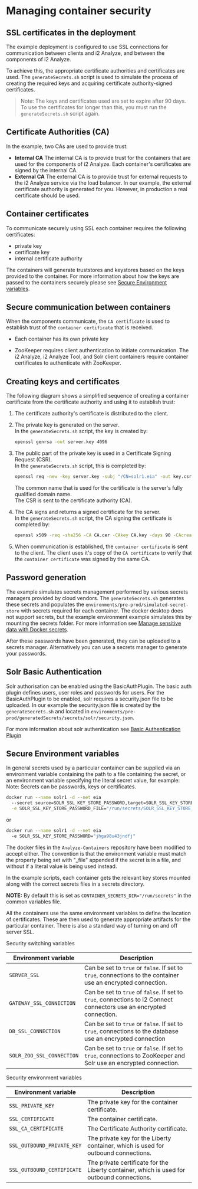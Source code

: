 # Managing container security

## SSL certificates in the deployment

The example deployment is configured to use SSL connections for communication between clients and i2 Analyze, and between the components of i2 Analyze.

To achieve this, the appropriate certificate authorities and certificates are used. The `generateSecrets.sh` script is used to simulate the process of creating the required keys and acquiring certificate authority-signed certificates.

> Note: The keys and certificates used are set to expire after 90 days. To use the certificates for longer than this, you must run the `generateSecrets.sh` script again.

## Certificate Authorities (CA)

In the example, two CAs are used to provide trust:

- **Internal CA**
   The internal CA is to provide trust for the containers that are used for the components of i2 Analyze. Each container's certificates are signed by the internal CA.
- **External CA**
   The external CA is to provide trust for external requests to the i2 Analyze service via the load balancer. In our example, the external certificate authority is generated for you. However, in production a real certificate should be used.

## Container certificates

To communicate securely using SSL each container requires the following certificates:

- private key
- certificate key
- internal certificate authority

The containers will generate truststores and keystores based on the keys provided to the container. For more information about how the keys are passed to the containers securely please see [Secure Environment variables](#secure-environment-variables).

## Secure communication between containers

When the components communicate, the `CA certificate` is used to establish trust of the `container certificate` that is received.  

- Each container has its own private key

- ZooKeeper requires client authentication to initiate communication. The i2 Analyze, i2 Analyze Tool, and Solr client containers require container certificates to authenticate with ZooKeeper.

## Creating keys and certificates
The following diagram shows a simplified sequence of creating a container certificate from the certificate authority and using it to establish trust:


1. The certificate authority's certificate is distributed to the client.

1. The private key is generated on the server.  
   In the `generateSecrets.sh` script, the key is created by: 
   ```bash
   openssl genrsa -out server.key 4096
   ```

1. The public part of the private key is used in a Certificate Signing Request (CSR).  
   In the `generateSecrets.sh` script, this is completed by:
   ```bash
   openssl req -new -key server.key -subj "/CN=solr1.eia" -out key.csr
   ```
   The common name that is used for the certificate is the server's fully qualified domain name.  
   The CSR is sent to the certificate authority (CA). 

1. The CA signs and returns a signed certificate for the server.  
   In the `generateSecrets.sh` script, the CA signing the certificate is completed by:
   ```bash
   openssl x509 -req -sha256 -CA CA.cer -CAkey CA.key -days 90 -CAcreateserial -CAserial CA.srl -extfile x509.ext -extensions "solr" -in key.csr -out server.cer
   ```

1. When communication is established, the `container certificate` is sent to the client. The client uses it's copy of the `CA certificate` to verify that the `container certificate` was signed by the same CA. 

## Password generation

The example simulates secrets management performed by various secrets managers provided by cloud vendors. The `generateSecrets.sh` generates these secrets and populates the `environments/pre-prod/simulated-secret-store` with secrets required for each container. The docker desktop does not support secrets, but the example environment example simulates this by mounting the secrets folder. For more information see [Manage sensitive data with Docker secrets](https://docs.docker.com/engine/swarm/secrets/).

After these passwords have been generated, they can be uploaded to a secrets manager. Alternatively you can use a secrets manager to generate your passwords.

## Solr Basic Authentication

Solr authorisation can be enabled using the BasicAuthPlugin. The basic auth plugin defines users, user roles and passwords for users. For the BasicAuthPlugin to be enabled, solr requires a security.json file to be uploaded. In our example the security.json file is created by the `generateSecrets.sh` and located in `environments/pre-prod/generatedSecrets/secrets/solr/security.json`.

For more information about solr authentication see [Basic Authentication Plugin](https://lucene.apache.org/solr/guide/8_3/basic-authentication-plugin.html)

## Secure Environment variables

In general secrets used by a particular container can be supplied via an environment variable containing the path to a file containing the secret, or an environment variable specifying the literal secret value, for example:
Note: Secrets can be passwords, keys or certificates.

```bash
docker run --name solr1 -d --net eia
  --secret source=SOLR_SSL_KEY_STORE_PASSWORD,target=SOLR_SSL_KEY_STORE_PASSWORD \
  -e SOLR_SSL_KEY_STORE_PASSWORD_FILE="/run/secrets/SOLR_SSL_KEY_STORE_PASSWORD_FILE"
```
or
```bash
docker run --name solr1 -d --net eia
  -e SOLR_SSL_KEY_STORE_PASSWORD="jhga98u43jndfj"
```

The docker files in the `Analyze-Containers` repository have been modified to accept either. The convention is that the environment variable must match the property being set with "_file" appended if the secret is in a file, and without if a literal value is being used instead.

In the example scripts, each container gets the relevant key stores mounted along with the correct secrets files in a secrets directory.

**NOTE:** By default this is set as `CONTAINER_SECRETS_DIR="/run/secrets"` in the common variables file.

All the containers use the same environment variables to define the location of certificates. These are then used to generate appropriate artifacts for the particular container. There is also a standard way of turning on and off server SSL.

Security switching variables

| Environment variable              | Description |
| --------------------------------- | ----------- |
| `SERVER_SSL`                      | Can be set to `true` or `false`. If set to `true`, connections to the container use an encrypted connection. |
| `GATEWAY_SSL_CONNECTION`          | Can be set to `true` of `false`. If set to `true`, connections to i2 Connect connectors use an encrypted connection. |
| `DB_SSL_CONNECTION`               | Can be set to `true` or `false`. If set to `true`, connections to the database use an encrypted connection |
| `SOLR_ZOO_SSL_CONNECTION`         | Can be set to `true` or `false`. If set to `true`, connections to ZooKeeper and Solr use an encrypted connection. |

Security environment variables

| Environment variable              | Description |
| --------------------------------- | ----------- |
| `SSL_PRIVATE_KEY`                 | The private key for the container certificate. |
| `SSL_CERTIFICATE`                 | The container certificate. |
| `SSL_CA_CERTIFICATE`              | The Certificate Authority certificate. |
| `SSL_OUTBOUND_PRIVATE_KEY`        | The private key for the Liberty container, which is used for outbound connections. |
| `SSL_OUTBOUND_CERTIFICATE`        | The private certificate for the Liberty container, which is used for outbound connections. |
